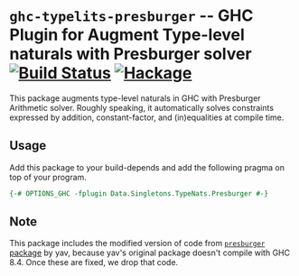 # `ghc-typelits-presburger` -- GHC Plugin for Augment Type-level naturals with Presburger solver  [![Build Status](https://travis-ci.org/konn/ghc-typelits-presburger.svg?branch=master)](https://travis-ci.org/konn/ghc-typelits-presburger) [![Hackage](https://img.shields.io/hackage/v/ghc-typelits-presburger.svg)](https://hackage.haskell.org/package/ghc-typelits-presburger)

This package augments type-level naturals in GHC with Presburger Arithmetic solver.
Roughly speaking, it automatically solves constraints expressed by addition, constant-factor, and (in)equalities at compile time.

## Usage
Add this package to your build-depends and add the following pragma on top of your program.

```haskell
{-# OPTIONS_GHC -fplugin Data.Singletons.TypeNats.Presburger #-}
```

## Note
This package includes the modified version of code from [`presburger` package](https://hackage.haskell.org/package/presburger) by yav, because yav's original package doesn't compile with GHC 8.4.
Once these are fixed, we drop that code.

